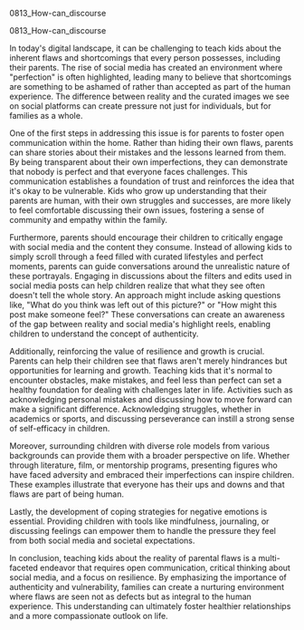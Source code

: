 
0813_How-can_discourse


0813_How-can_discourse

In today's digital landscape, it can be challenging to teach kids about the inherent flaws and shortcomings that every person possesses, including their parents. The rise of social media has created an environment where "perfection" is often highlighted, leading many to believe that shortcomings are something to be ashamed of rather than accepted as part of the human experience. The difference between reality and the curated images we see on social platforms can create pressure not just for individuals, but for families as a whole. 

One of the first steps in addressing this issue is for parents to foster open communication within the home. Rather than hiding their own flaws, parents can share stories about their mistakes and the lessons learned from them. By being transparent about their own imperfections, they can demonstrate that nobody is perfect and that everyone faces challenges. This communication establishes a foundation of trust and reinforces the idea that it's okay to be vulnerable. Kids who grow up understanding that their parents are human, with their own struggles and successes, are more likely to feel comfortable discussing their own issues, fostering a sense of community and empathy within the family.

Furthermore, parents should encourage their children to critically engage with social media and the content they consume. Instead of allowing kids to simply scroll through a feed filled with curated lifestyles and perfect moments, parents can guide conversations around the unrealistic nature of these portrayals. Engaging in discussions about the filters and edits used in social media posts can help children realize that what they see often doesn't tell the whole story. An approach might include asking questions like, "What do you think was left out of this picture?" or "How might this post make someone feel?" These conversations can create an awareness of the gap between reality and social media's highlight reels, enabling children to understand the concept of authenticity.

Additionally, reinforcing the value of resilience and growth is crucial. Parents can help their children see that flaws aren't merely hindrances but opportunities for learning and growth. Teaching kids that it's normal to encounter obstacles, make mistakes, and feel less than perfect can set a healthy foundation for dealing with challenges later in life. Activities such as acknowledging personal mistakes and discussing how to move forward can make a significant difference. Acknowledging struggles, whether in academics or sports, and discussing perseverance can instill a strong sense of self-efficacy in children. 

Moreover, surrounding children with diverse role models from various backgrounds can provide them with a broader perspective on life. Whether through literature, film, or mentorship programs, presenting figures who have faced adversity and embraced their imperfections can inspire children. These examples illustrate that everyone has their ups and downs and that flaws are part of being human. 

Lastly, the development of coping strategies for negative emotions is essential. Providing children with tools like mindfulness, journaling, or discussing feelings can empower them to handle the pressure they feel from both social media and societal expectations. 

In conclusion, teaching kids about the reality of parental flaws is a multi-faceted endeavor that requires open communication, critical thinking about social media, and a focus on resilience. By emphasizing the importance of authenticity and vulnerability, families can create a nurturing environment where flaws are seen not as defects but as integral to the human experience. This understanding can ultimately foster healthier relationships and a more compassionate outlook on life.